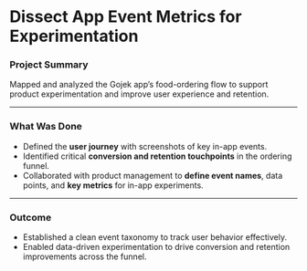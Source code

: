 # Dissect App Event Metrics for Experimentation

### Project Summary  
Mapped and analyzed the Gojek app’s food-ordering flow to support product experimentation and improve user experience and retention.

---

### What Was Done  
- Defined the **user journey** with screenshots of key in-app events.
- Identified critical **conversion and retention touchpoints** in the ordering funnel.
- Collaborated with product management to **define event names**, data points, and **key metrics** for in-app experiments.

---

### Outcome  
- Established a clean event taxonomy to track user behavior effectively.
- Enabled data-driven experimentation to drive conversion and retention improvements across the funnel.
